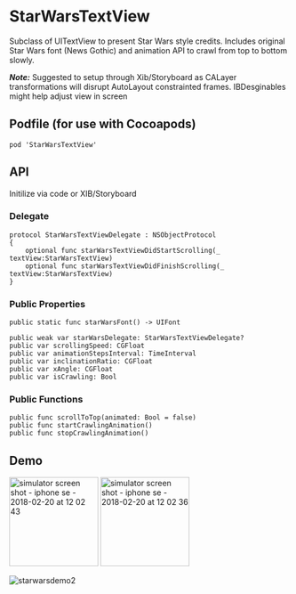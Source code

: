 # StarWarsTextView

Subclass of UITextView to present Star Wars style credits. 
Includes original Star Wars font (News Gothic) and animation API to crawl from top to bottom slowly.

<b><i>Note:</i></b> Suggested to setup through Xib/Storyboard as CALayer transformations will disrupt AutoLayout constrainted frames. IBDesginables might help adjust view in screen

## Podfile (for use with Cocoapods)
`pod 'StarWarsTextView' `

## API

Initilize via code or XIB/Storyboard

### Delegate

    protocol StarWarsTextViewDelegate : NSObjectProtocol
    {
        optional func starWarsTextViewDidStartScrolling(_ textView:StarWarsTextView)
        optional func starWarsTextViewDidFinishScrolling(_ textView:StarWarsTextView)
    }

### Public Properties
    public static func starWarsFont() -> UIFont
    
    public weak var starWarsDelegate: StarWarsTextViewDelegate?
    public var scrollingSpeed: CGFloat
    public var animationStepsInterval: TimeInterval
    public var inclinationRatio: CGFloat
    public var xAngle: CGFloat
    public var isCrawling: Bool

### Public Functions

    public func scrollToTop(animated: Bool = false)
    public func startCrawlingAnimation()
    public func stopCrawlingAnimation()

## Demo
<img width="160" alt="simulator screen shot - iphone se - 2018-02-20 at 12 02 43" src="https://user-images.githubusercontent.com/2383901/36440789-2e6d45a2-1636-11e8-88d4-0a595d786104.png"> <img width="160" alt="simulator screen shot - iphone se - 2018-02-20 at 12 02 36" src="https://user-images.githubusercontent.com/2383901/36440790-2e790c5c-1636-11e8-89ae-87726b30f98c.png">


![starwarsdemo2](https://user-images.githubusercontent.com/2383901/36433632-910386e0-1622-11e8-8915-4e68ae656fd0.gif)
